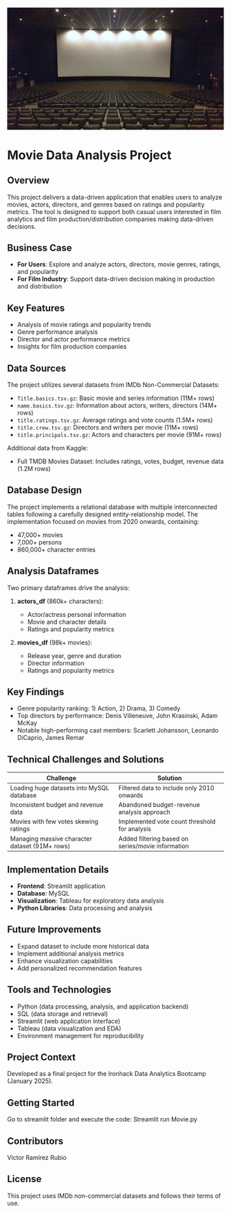 ![Cinema](cinema.jpg)
# Movie Data Analysis Project

## Overview
This project delivers a data-driven application that enables users to analyze movies, actors, directors, and genres based on ratings and popularity metrics. The tool is designed to support both casual users interested in film analytics and film production/distribution companies making data-driven decisions.

## Business Case
- **For Users**: Explore and analyze actors, directors, movie genres, ratings, and popularity
- **For Film Industry**: Support data-driven decision making in production and distribution

## Key Features
- Analysis of movie ratings and popularity trends
- Genre performance analysis
- Director and actor performance metrics
- Insights for film production companies

## Data Sources
The project utilizes several datasets from IMDb Non-Commercial Datasets:
- `Title.basics.tsv.gz`: Basic movie and series information (11M+ rows)
- `name.basics.tsv.gz`: Information about actors, writers, directors (14M+ rows)
- `title.ratings.tsv.gz`: Average ratings and vote counts (1.5M+ rows)
- `title.crew.tsv.gz`: Directors and writers per movie (11M+ rows)
- `title.principals.tsv.gz`: Actors and characters per movie (91M+ rows)

Additional data from Kaggle:
- Full TMDB Movies Dataset: Includes ratings, votes, budget, revenue data (1.2M rows)

## Database Design
The project implements a relational database with multiple interconnected tables following a carefully designed entity-relationship model. The implementation focused on movies from 2020 onwards, containing:
- 47,000+ movies
- 7,000+ persons
- 860,000+ character entries

## Analysis Dataframes
Two primary dataframes drive the analysis:
1. **actors_df** (860k+ characters):
   - Actor/actress personal information
   - Movie and character details
   - Ratings and popularity metrics

2. **movies_df** (98k+ movies):
   - Release year, genre and duration
   - Director information
   - Ratings and popularity metrics

## Key Findings
- Genre popularity ranking: 1) Action, 2) Drama, 3) Comedy
- Top directors by performance: Denis Villeneuve, John Krasinski, Adam McKay
- Notable high-performing cast members: Scarlett Johansson, Leonardo DiCaprio, James Remar

## Technical Challenges and Solutions
| Challenge | Solution |
|-----------|----------|
| Loading huge datasets into MySQL database | Filtered data to include only 2010 onwards |
| Inconsistent budget and revenue data | Abandoned budget-revenue analysis approach |
| Movies with few votes skewing ratings | Implemented vote count threshold for analysis |
| Managing massive character dataset (91M+ rows) | Added filtering based on series/movie information |

## Implementation Details
- **Frontend**: Streamlit application
- **Database**: MySQL
- **Visualization**: Tableau for exploratory data analysis
- **Python Libraries**: Data processing and analysis

## Future Improvements
- Expand dataset to include more historical data
- Implement additional analysis metrics
- Enhance visualization capabilities
- Add personalized recommendation features

## Tools and Technologies
- Python (data processing, analysis, and application backend)
- SQL (data storage and retrieval)
- Streamlit (web application interface)
- Tableau (data visualization and EDA)
- Environment management for reproducibility

## Project Context
Developed as a final project for the Ironhack Data Analytics Bootcamp (January 2025).

## Getting Started
Go to streamlit folder and execute the code:
Streamlit run Movie.py

## Contributors
Víctor Ramírez Rubio

## License
This project uses IMDb non-commercial datasets and follows their terms of use.

